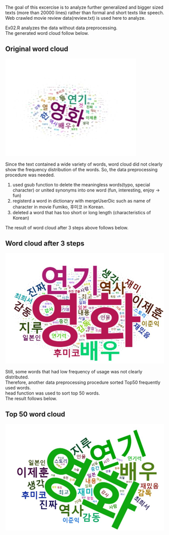 The goal of this excercise is to analyze further generalized and bigger sized texts (more than 20000 lines) rather than formal and short texts like speech. Web crawled movie review data(review.txt) is used here to analyze.  

Ex02.R analyzes the data without data preprocessing.  
The generated word cloud follow below.

Original word cloud
-------------
![wordcloud_review_ori](./wordcloud_review_original.JPG)

Since the text contained a wide variety of words, word cloud did not clearly show the frequency distribution of the words.
So, the data preprocessing procedure was needed.  
1. used gsub function to delete the meaningless words(typo, special character) or united synonyms into one word (fun, interesting, enjoy -> fun)  
2. registerd a word in dictionary with mergeUserDic such as name of character in movie Fumiko, 후미코 in Korean.
3. deleted a word that has too short or long length (characteristics of Korean)  

The result of word cloud after 3 steps above follows below.  

Word cloud after 3 steps
----------
![wordcloud_review_freqg5](./wordcloud_review_freqg5.JPG)

Still, some words that had low frequency of usage was not clearly distributed.  
Therefore, another data preprocessing procedure sorted Top50 frequently used words.  
head function was used to sort top 50 words.  
The result follows below.  

Top 50 word cloud
-------------
![wordcloud_review_top50](./wordcloud_review_top50.JPG)
